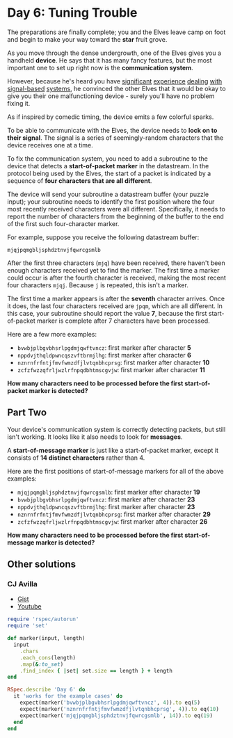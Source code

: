 # Day 6: Tuning Trouble

The preparations are finally complete; you and the Elves leave camp on foot and begin to make your way toward the
**star** fruit grove.

As you move through the dense undergrowth, one of the Elves gives you a handheld **device**. He says that it has many
fancy features, but the most important one to set up right now is the **communication system**.

However, because he's heard you
have [significant](https://adventofcode.com/2016/day/6) [experience](https://adventofcode.com/2016/day/25) [dealing](https://adventofcode.com/2019/day/7) [with](https://adventofcode.com/2019/day/9) [signal-based](https://adventofcode.com/2019/day/16) [systems](https://adventofcode.com/2021/day/25),
he convinced the other Elves that it would be okay to give you their one malfunctioning device - surely you'll have no
problem fixing it.

As if inspired by comedic timing, the device emits a few colorful sparks.

To be able to communicate with the Elves, the device needs to **lock on to their signal**. The signal is a series of
seemingly-random characters that the device receives one at a time.

To fix the communication system, you need to add a subroutine to the device that detects a **start-of-packet marker** in
the datastream. In the protocol being used by the Elves, the start of a packet is indicated by a sequence of **four
characters that are all different**.

The device will send your subroutine a datastream buffer (your puzzle input); your subroutine needs to identify the
first position where the four most recently received characters were all different. Specifically, it needs to report the
number of characters from the beginning of the buffer to the end of the first such four-character marker.

For example, suppose you receive the following datastream buffer:

`mjqjpqmgbljsphdztnvjfqwrcgsmlb`

After the first three characters (`mjq`) have been received, there haven't been enough characters received yet to find
the marker. The first time a marker could occur is after the fourth character is received, making the most recent four
characters `mjqj`. Because `j` is repeated, this isn't a marker.

The first time a marker appears is after the **seventh** character arrives. Once it does, the last four characters
received are `jpqm`, which are all different. In this case, your subroutine should report the value **7**, because the
first start-of-packet marker is complete after 7 characters have been processed.

Here are a few more examples:

- `bvwbjplbgvbhsrlpgdmjqwftvncz`: first marker after character **5**
- `nppdvjthqldpwncqszvftbrmjlhg`: first marker after character **6**
- `nznrnfrfntjfmvfwmzdfjlvtqnbhcprsg`: first marker after character **10**
- `zcfzfwzzqfrljwzlrfnpqdbhtmscgvjw`: first marker after character **11**

**How many characters need to be processed before the first start-of-packet marker is detected?**

## Part Two

Your device's communication system is correctly detecting packets, but still isn't working. It looks like it also needs to look for **messages**.

A **start-of-message marker** is just like a start-of-packet marker, except it consists of **14 distinct characters** rather than 4.

Here are the first positions of start-of-message markers for all of the above examples:

- `mjqjpqmgbljsphdztnvjfqwrcgsmlb`: first marker after character **19**
- `bvwbjplbgvbhsrlpgdmjqwftvncz`: first marker after character **23**
- `nppdvjthqldpwncqszvftbrmjlhg`: first marker after character **23**
- `nznrnfrfntjfmvfwmzdfjlvtqnbhcprsg`: first marker after character **29**
- `zcfzfwzzqfrljwzlrfnpqdbhtmscgvjw`: first marker after character **26**

**How many characters need to be processed before the first start-of-message marker is detected?**

## Other solutions

### CJ Avilla

- [Gist](https://gist.github.com/cjavdev/98c558e5423f3bba42f15cedcefcd08e)
- [Youtube](https://youtu.be/W1d-yFjnI1I)

```ruby
require 'rspec/autorun'
require 'set'

def marker(input, length)
  input
    .chars
    .each_cons(length)
    .map(&:to_set)
    .find_index { |set| set.size == length } + length
end

RSpec.describe 'Day 6' do
  it 'works for the example cases' do
    expect(marker('bvwbjplbgvbhsrlpgdmjqwftvncz', 4)).to eq(5)
    expect(marker('nznrnfrfntjfmvfwmzdfjlvtqnbhcprsg', 4)).to eq(10)
    expect(marker('mjqjpqmgbljsphdztnvjfqwrcgsmlb', 14)).to eq(19)
  end
end
```